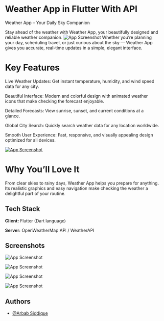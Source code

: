 
# Weather App in Flutter With API
  Weather App – Your Daily Sky Companion

Stay ahead of the weather with Weather App, your beautifully designed and reliable weather companion.
![App Screenshot](https://i.postimg.cc/Wz3kJRb3/image.png)
Whether you’re planning your day, scheduling travel, or just curious about the sky — Weather App gives you accurate, real-time updates in a simple, elegant interface.
# Key Features

Live Weather Updates: Get instant temperature, humidity, and wind speed data for any city.

Beautiful Interface: Modern and colorful design with animated weather icons that make checking the forecast enjoyable.

Detailed Forecasts: View sunrise, sunset, and current conditions at a glance.

Global City Search: Quickly search weather data for any location worldwide.

Smooth User Experience: Fast, responsive, and visually appealing design optimized for all devices.

<a href="">![App Screenshot](https://i.postimg.cc/JhGscff6/downloadbutton.png)</a>

# Why You’ll Love It

From clear skies to rainy days, Weather App helps you prepare for anything. Its realistic graphics and easy navigation make checking the weather a delightful part of your routine.


## Tech Stack

**Client:** Flutter (Dart language)

**Server:** OpenWeatherMap API / WeatherAPI


## Screenshots

![App Screenshot](https://i.postimg.cc/NMG4bzjM/1.png)

![App Screenshot](https://i.postimg.cc/ZYDsR4w4/3.png)

![App Screenshot](https://i.postimg.cc/tJKF0SpB/2.png)

![App Screenshot](https://i.postimg.cc/W1VyRS95/4.png)
## Authors

- [@Arbab Siddique](https://github.com/arbabalv)

